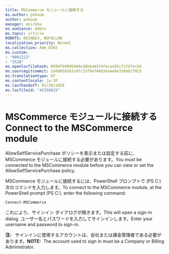 ```yaml
---
title: MSCommerce モジュールに接続する
ms.author: pebaum
author: pebaum
manager: mnirkhe
ms.audience: Admin
ms.topic: article
ROBOTS: NOINDEX, NOFOLLOW
localization_priority: Normal
ms.collection: Adm_O365
ms.custom:
- "9001212"
- "3528"
ms.openlocfilehash: 0589f698958d4e26bba92f4feca455cf2fd7ecb5
ms.sourcegitcommit: 2a9d059262c07c33f9a740b3da4e6e3366b2f925
ms.translationtype: HT
ms.contentlocale: ja-JP
ms.lasthandoff: 02/20/2020
ms.locfileid: "42158625"
---
```

# <a name="connect-to-the-mscommerce-module"></a><span data-ttu-id="f1f66-102">MSCommerce モジュールに接続する</span><span class="sxs-lookup"><span data-stu-id="f1f66-102">Connect to the MSCommerce module</span></span>

<span data-ttu-id="f1f66-103">AllowSelfServicePurchase ポリシーを表示または設定する前に、MSCommerce モジュールに接続する必要があります。</span><span class="sxs-lookup"><span data-stu-id="f1f66-103">You must be connected to the MSCommerce module before you can view or set the AllowSelfServicePurchase policy.</span></span>  

<span data-ttu-id="f1f66-104">MSCommerce モジュールに接続するには、PowerShell プロンプトで (PS C:\) 次のコマンドを入力します。</span><span class="sxs-lookup"><span data-stu-id="f1f66-104">To connect to the MSCommerce module, at the PowerShell prompt (PS C:\), enter the following command:</span></span>

`Connect-MSCommerce`

<span data-ttu-id="f1f66-105">これにより、サインイン ダイアログが開きます。</span><span class="sxs-lookup"><span data-stu-id="f1f66-105">This will open a sign-in dialog.</span></span> <span data-ttu-id="f1f66-106">ユーザー名とパスワードを入力してサインインします。</span><span class="sxs-lookup"><span data-stu-id="f1f66-106">Enter your username and password to sign-in.</span></span>

<span data-ttu-id="f1f66-107">**注:**&nbsp;&nbsp; サインインに使用するアカウントは、会社または課金管理者である必要があります。</span><span class="sxs-lookup"><span data-stu-id="f1f66-107">**NOTE:**&nbsp;&nbsp;The account used to sign in must be a Company or Billing Administrator.</span></span>
